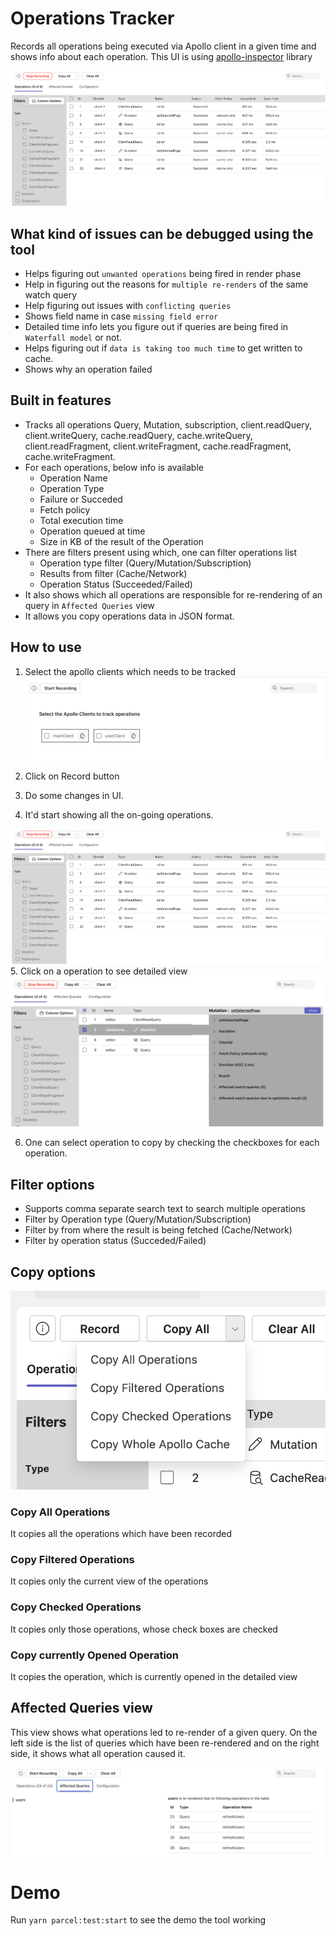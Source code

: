 # Operations Tracker

Records all operations being executed via Apollo client in a given time and shows info about each operation.
This UI is using [apollo-inspector](https://www.npmjs.com/package/apollo-inspector?activeTab=readme) library<br>

![plot](./docs/operation-tracker-result.png)

## What kind of issues can be debugged using the tool

- Helps figuring out `unwanted operations` being fired in render phase
- Help in figuring out the reasons for `multiple re-renders` of the same watch query​
- Help figuring out issues with `conflicting queries​`
- Shows field name in case `missing field error`
- Detailed time info lets you figure out if queries are being fired in `Waterfall model` or not.
- Helps figuring out if `data is taking too much time` to get written to cache.
- Shows why an operation failed

## Built in features

- Tracks all operations Query, Mutation, subscription, client.readQuery, client.writeQuery, cache.readQuery, cache.writeQuery, client.readFragment, client.writeFragment, cache.readFragment, cache.writeFragment.
- For each operations, below info is available
  - Operation Name
  - Operation Type
  - Failure or Succeded
  - Fetch policy
  - Total execution time
  - Operation queued at time
  - Size in KB of the result of the Operation
- There are filters present using which, one can filter operations list
  - Operation type filter (Query/Mutation/Subscription)
  - Results from filter (Cache/Network)
  - Operation Status (Succeeded/Failed)
- It also shows which all operations are responsible for re-rendering of an query in `Affected Queries` view
- It allows you copy operations data in JSON format.

## How to use

1. Select the apollo clients which needs to be tracked
   ![plot](./docs/start-page.png)

2. Click on Record button
3. Do some changes in UI.
4. It'd start showing all the on-going operations.

![plot](./docs/operation-tracker-result.png) 5. Click on a operation to see detailed view
![plot](./docs/operations-tracker-detailed-view.png)

6. One can select operation to copy by checking the checkboxes for each operation.

## Filter options

- Supports comma separate search text to search multiple operations
- Filter by Operation type (Query/Mutation/Subscription)
- Filter by from where the result is being fetched (Cache/Network)
- Filter by operation status (Succeded/Failed)

## Copy options

![plot](./docs/operations-tracker-copy.png)

### Copy All Operations

It copies all the operations which have been recorded

### Copy Filtered Operations

It copies only the current view of the operations

### Copy Checked Operations

It copies only those operations, whose check boxes are checked

### Copy currently Opened Operation

It copies the operation, which is currently opened in the detailed view

## Affected Queries view

This view shows what operations led to re-render of a given query.
On the left side is the list of queries which have been re-rendered and on the right side, it shows what all operation caused it.

![plot](./docs/affected-queries-view.png)

# Demo

Run `yarn parcel:test:start` to see the demo the tool working
